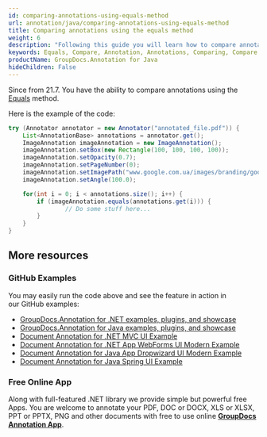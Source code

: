 ```yaml
---
id: comparing-annotations-using-equals-method
url: annotation/java/comparing-annotations-using-equals-method
title: Comparing annotations using the equals method
weight: 6
description: "Following this guide you will learn how to compare annotations using equals method of document using GroupDocs.Annotation for Java API."
keywords: Equals, Compare, Annotation, Annotations, Comparing, Compare annotations
productName: GroupDocs.Annotation for Java
hideChildren: False
---
```

Since from 21.7.
You have the ability to compare annotations using the [Equals]() method.

Here is the example of the code:

```java
try (Annotator annotator = new Annotator("annotated_file.pdf")) {
    List<AnnotationBase> annotations = annotator.get();
    ImageAnnotation imageAnnotation = new ImageAnnotation();
    imageAnnotation.setBox(new Rectangle(100, 100, 100, 100));
    imageAnnotation.setOpacity(0.7);
    imageAnnotation.setPageNumber(0);
    imageAnnotation.setImagePath("www.google.com.ua/images/branding/googlelogo/2x/googlelogo_color_92x30dp.png");
    imageAnnotation.setAngle(100.0);

    for(int i = 0; i < annotations.size(); i++) {
        if (imageAnnotation.equals(annotations.get(i))) {
                // Do some stuff here...
        }
    }
}
```

## More resources
### GitHub Examples
You may easily run the code above and see the feature in action in our GitHub examples:
*   [GroupDocs.Annotation for .NET examples, plugins, and showcase](https://github.com/groupdocs-annotation/GroupDocs.Annotation-for-.NET)
*   [GroupDocs.Annotation for Java examples, plugins, and showcase](https://github.com/groupdocs-annotation/GroupDocs.Annotation-for-Java)
*   [Document Annotation for .NET MVC UI Example](https://github.com/groupdocs-annotation/GroupDocs.Annotation-for-.NET-MVC) 
*   [Document Annotation for .NET App WebForms UI Modern Example](https://github.com/groupdocs-annotation/GroupDocs.Annotation-for-.NET-WebForms)
*   [Document Annotation for Java App Dropwizard UI Modern Example](https://github.com/groupdocs-annotation/GroupDocs.Annotation-for-Java-Dropwizard)
*   [Document Annotation for Java Spring UI Example](https://github.com/groupdocs-annotation/GroupDocs.Annotation-for-Java-Spring)
### Free Online App
Along with full-featured .NET library we provide simple but powerful free Apps.
You are welcome to annotate your PDF, DOC or DOCX, XLS or XLSX, PPT or PPTX, PNG and other documents with free to use online **[GroupDocs Annotation App](https://products.groupdocs.app/annotation)**.
